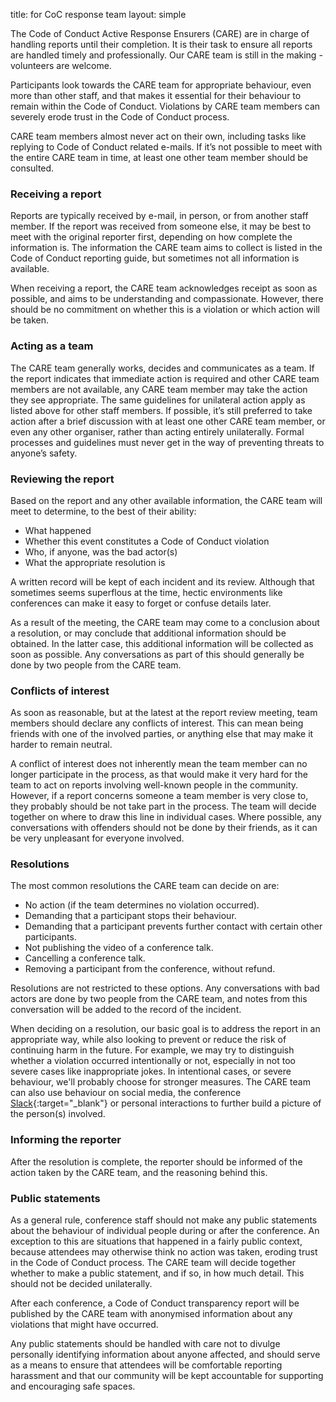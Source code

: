 title: for CoC response team
layout: simple

The Code of Conduct Active Response Ensurers (CARE) are in charge of handling reports until their completion. It is their task to ensure all reports are handled timely and professionally. Our CARE team is still in the making - volunteers are welcome.

Participants look towards the CARE team for appropriate behaviour, even more than other staff, and that makes it essential for their behaviour to remain within the Code of Conduct. Violations by CARE team members can severely erode trust in the Code of Conduct process.

CARE team members almost never act on their own, including tasks like replying to Code of Conduct related e-mails. If it’s not possible to meet with the entire CARE team in time, at least one other team member should be consulted.

### Receiving a report

Reports are typically received by e-mail, in person, or from another staff member. If the report was received from someone else, it may be best to meet with the original reporter first, depending on how complete the information is. The information the CARE team aims to collect is listed in the Code of Conduct reporting guide, but sometimes not all information is available.

When receiving a report, the CARE team acknowledges receipt as soon as possible, and aims to be understanding and compassionate. However, there should be no commitment on whether this is a violation or which action will be taken.

### Acting as a team

The CARE team generally works, decides and communicates as a team. If the report indicates that immediate action is required and other CARE team members are not available, any CARE team member may take the action they see appropriate. The same guidelines for unilateral action apply as listed above for other staff members. If possible, it’s still preferred to take action after a brief discussion with at least one other CARE team member, or even any other organiser, rather than acting entirely unilaterally. Formal processes and guidelines must never get in the way of preventing threats to anyone’s safety.

### Reviewing the report

Based on the report and any other available information, the CARE team will meet to determine, to the best of their ability:

- What happened
- Whether this event constitutes a Code of Conduct violation
- Who, if anyone, was the bad actor(s)
- What the appropriate resolution is

A written record will be kept of each incident and its review. Although that sometimes seems superflous at the time, hectic environments like conferences can make it easy to forget or confuse details later.

As a result of the meeting, the CARE team may come to a conclusion about a resolution, or may conclude that additional information should be obtained. In the latter case, this additional information will be collected as soon as possible. Any conversations as part of this should generally be done by two people from the CARE team.

### Conflicts of interest

As soon as reasonable, but at the latest at the report review meeting, team members should declare any conflicts of interest. This can mean being friends with one of the involved parties, or anything else that may make it harder to remain neutral.

A conflict of interest does not inherently mean the team member can no longer participate in the process, as that would make it very hard for the team to act on reports involving well-known people in the community. However, if a report concerns someone a team member is very close to, they probably should be not take part in the process. The team will decide together on where to draw this line in individual cases. Where possible, any conversations with offenders should not be done by their friends, as it can be very unpleasant for everyone involved.

### Resolutions

The most common resolutions the CARE team can decide on are:

- No action (if the team determines no violation occurred).
- Demanding that a participant stops their behaviour.
- Demanding that a participant prevents further contact with certain other participants.
- Not publishing the video of a conference talk.
- Cancelling a conference talk.
- Removing a participant from the conference, without refund.

Resolutions are not restricted to these options. Any conversations with bad actors are done by two people from the CARE team, and notes from this conversation will be added to the record of the incident.

When deciding on a resolution, our basic goal is to address the report in an appropriate way, while also looking to prevent or reduce the risk of continuing harm in the future. For example, we may try to distinguish whether a violation occurred intentionally or not, especially in not too severe cases like inappropriate jokes. In intentional cases, or severe behaviour, we'll probably choose for stronger measures. The CARE team can also use behaviour on social media, the conference [Slack](https://join.slack.com/t/djangoconeurope2020/shared_invite/zt-cyuhq1vr-XNFnxqD63YGTCl_YdwUJzw){:target="_blank"} or personal interactions to further build a picture of the person(s) involved.

### Informing the reporter

After the resolution is complete, the reporter should be informed of the action taken by the CARE team, and the reasoning behind this.

### Public statements

As a general rule, conference staff should not make any public statements about the behaviour of individual people during or after the conference. An exception to this are situations that happened in a fairly public context, because attendees may otherwise think no action was taken, eroding trust in the Code of Conduct process. The CARE team will decide together whether to make a public statement, and if so, in how much detail. This should not be decided unilaterally.

After each conference, a Code of Conduct transparency report will be published by the CARE team with anonymised information about any violations that might have occurred.

Any public statements should be handled with care not to divulge personally identifying information about anyone affected, and should serve as a means to ensure that attendees will be comfortable reporting harassment and that our community will be kept accountable for supporting and encouraging safe spaces.
